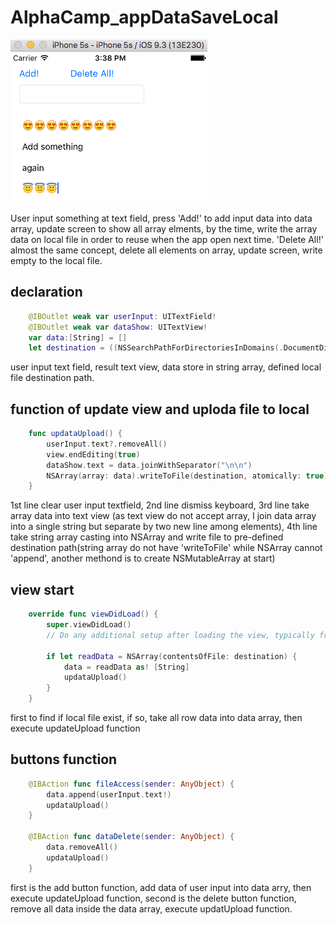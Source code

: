 # AlphaCamp_appDataSaveLocal

![Alt text](/screenshot.png?raw=true "main screen")

User input something at text field, press 'Add!' to add input data into data array, update screen to show all array elments, by the time, write the array data on local file in order to reuse when the app open next time. 'Delete All!' almost the same concept, delete all elements on array, update screen, write empty to the local file.

## declaration
```swift
    @IBOutlet weak var userInput: UITextField!
    @IBOutlet weak var dataShow: UITextView!
    var data:[String] = []
    let destination = ((NSSearchPathForDirectoriesInDomains(.DocumentDirectory, .UserDomainMask, true)).first! as NSString).stringByAppendingPathComponent("/data.txt")
```
user input text field, result text view, data store in string array, defined local file destination path.

## function of update view and uploda file to local
```swift
    func updataUpload() {
        userInput.text?.removeAll()
        view.endEditing(true)
        dataShow.text = data.joinWithSeparator("\n\n")
        NSArray(array: data).writeToFile(destination, atomically: true)
    } 
```
1st line clear user input textfield, 2nd line dismiss keyboard, 3rd line take array data into text view (as text view do not accept array, I join data array into a single string but separate by two new line among elements), 4th line take string array casting into NSArray and write file to pre-defined destination path(string array do not have 'writeToFile' while NSArray cannot 'append', another methond is to create NSMutableArray at start)

## view start
```swift
    override func viewDidLoad() {
        super.viewDidLoad()
        // Do any additional setup after loading the view, typically from a nib.
        
        if let readData = NSArray(contentsOfFile: destination) {
            data = readData as! [String]
            updataUpload()
        }
    }
```
first to find if local file exist, if so, take all row data into data array, then execute updateUpload function

## buttons function
```swift
    @IBAction func fileAccess(sender: AnyObject) {
        data.append(userInput.text!)
        updataUpload()
    }
    
    @IBAction func dataDelete(sender: AnyObject) {
        data.removeAll()
        updataUpload()
    }
```
first is the add button function, add data of user input into data arry, then execute updateUpload function, second is the delete button function, remove all data inside the data array, execute updatUpload function.
